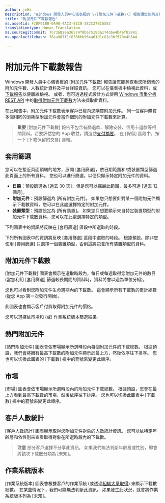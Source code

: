 ```yaml
---
author: jnHs
Description: "Windows 開發人員中心儀表板的 \\[附加元件下載數\\] 報告讓您能夠查看您所銷售的附加元件數、人數統計資料及平台詳細資訊。"
title: "附加元件下載數報告"
ms.assetid: F2DF9188-0A98-4AC3-81C0-3E2C37B15582
translationtype: Human Translation
ms.sourcegitcommit: 7b73682ea36574f8b675193a174d6e4b4ef85841
ms.openlocfilehash: 76ea807f1f8306bb964a61d1c81e9bf578e4b344

---
```


# 附加元件下載數報告


Windows 開發人員中心儀表板的 \[附加元件下載數\] 報告讓您能夠查看您所銷售的附加元件數、人數統計資料及平台詳細資訊。 您可以在儀表板中檢視此資料，或[下載報告](download-analytic-reports.md)以便離線檢視。 或者，您可透過程式設計方式使用 [Windows 市集分析 REST API](../monetize/access-analytics-data-using-windows-store-services.md) 中的[取得附加元件下載數](../monetize/get-in-app-acquisitions.md)方法來擷取此資料。

在此報告中，附加元件下載數表示客戶已經向您購買附加元件。 同一位客戶購買多個相同的消耗型附加元件會當作個別的附加元件下載數來計算。

> **重要** \[附加元件下載數\] 報告不包含有關退款、解除安裝、信用卡退款等相關資料。若要評估您的 App 收益，請造訪[支付摘要](payout-summary.md)。 在 \[保留\] 區段中，按一下 \[下載保留的交易\] 連結。

## 套用篩選


您可以在接近頁面頂端的地方，展開 \[套用篩選\]，依日期範圍和/或裝置類型篩選此頁面上的所有資料。 您也可以進行篩選，以便只顯示特定附加元件的資料。

-   **日期**：預設篩選為 \[過去 30 天\]，但是您可以擴展此範圍，最多可達 \[過去 12 個月\]。
-   **附加元件**：預設篩選為 \[所有附加元件\]。 如果您只想要針對某一個附加元件顯示下載數資料，您可以在此處選擇特定的附加元件。
-   **裝置類型**：預設設定為 \[所有裝置\]。 如果您只想要顯示來自特定裝置類型的附加元件下載數資料，您可以在此處選擇特定的類型。

下列圖表中的資訊將反映在 \[套用篩選\] 區段中所選取的時段。

下列所有圖表中的資訊將反映 \[套用篩選\] 區段中選取的時段。 根據預設，除非您使用 \[套用篩選\] 只選擇一個裝置類型，否則這將包含所有裝置類型的資料。

## 附加元件下載數


\[附加元件下載數\] 圖表會顯示在選取時段內，每日或每週取得您附加元件的數目  (當您利用 \[套用篩選\] 篩選較長期間的資料時，資料將會以週為單位分組)。

您也可以看到您附加元件生命週期內的下載數。 這會顯示所有下載數的累計總數 (從您 App 第一次發行開始)。

此圖表也會顯示客戶付費取得附加元件的價格。

您可以選擇依市場和 (或) 作業系統版本篩選結果。

## 熱門附加元件

\[熱門附加元件\] 圖表會依市場顯示所選時段內每個附加元件的下載總數。 根據預設，我們會將擁有最高下載數的附加元件顯示於最上方，然後依序往下排序。 您也可以切換此圖表的 \[下載數\] 欄中的箭號來變更此順序。

## 市場

\[市場\] 圖表會依市場顯示所選時段內的附加元件下載總數。 根據預設，您會在最上方看到最高下載數的市場，然後依序往下排序。 您也可以切換此圖表中 \[下載數\] 欄中的箭號來變更此順序。

## 客戶人數統計

\[客戶人數統計\] 圖表顯示取得您附加元件對象的人數統計資訊。 您可以依特定年齡層和依性別來查看取得對象在所選時段內的下載數。

> **注意** 部分客戶選擇不分享此資訊。 如果我們無法判斷年齡層或性別，即會將該次下載數分類為 \[未知\]。

## 作業系統版本

\[作業系統版本\] 圖表會根據客戶的作業系統 (或透過[組織大量取得](organizational-licensing.md)) 來顯示下載數總數。 在某些情況下，我們可能無法判斷此資訊。 如果發生此狀況，就會將作業系統版本列為 \[未知\]。

 

 



<!--HONumber=Nov16_HO1-->


